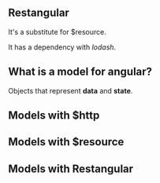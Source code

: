 

## Restangular

It's a substitute for $resource.

It has a dependency with *lodash*.


## What is a model for angular?

Objects that represent **data** and **state**.

## Models with $http

## Models with $resource

## Models with Restangular